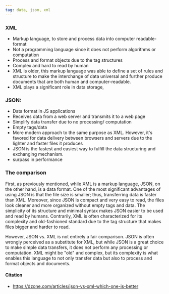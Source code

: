 ```yaml
---
tag: data, json, xml
---
```

### XML
- Markup language, to store and process data into computer readable-format
- Not a programming language since it does not perform algorithms or computation
- Process and format objects due to the tag structures
- Complex and hard to read by human
- XML is older, this markup language was able to define a set of rules and structure to make the interchange of data universal and further produce documents that are both human and computer-readable.
- XML plays a significant role in data storage,

### JSON: 
- Data format in JS applications
- Receives data from a web server and transmits it to a web page
- Simplify data transfer due to no processing/ computation
- Empty tags/data
- More modern approach to the same purpose as XML. However, it's favored for data delivery between browsers and servers due to the lighter and faster files it produces
- JSON is the fastest and easiest way to fulfill the data structuring and exchanging mechanism.
- surpass in performance

### The comparison
First, as previously mentioned, while XML is a markup language, JSON, on the other hand, is a data format. One of the most significant advantages of using JSON is that the file size is smaller; thus, transferring data is faster than XML. Moreover, since JSON is compact and very easy to read, the files look cleaner and more organized without empty tags and data. The simplicity of its structure and minimal syntax makes JSON easier to be used and read by humans. Contrarily, XML is often characterized for its complexity and old-fashioned standard due to the tag structure that makes files bigger and harder to read.

However, JSON vs. XML is not entirely a fair comparison. JSON is often wrongly perceived as a substitute for XML, but while JSON is a great choice to make simple data transfers, it does not perform any processing or computation. XML might be "old" and complex, but its complexity is what enables this language to not only transfer data but also to process and format objects and documents.

#### Citation
- https://dzone.com/articles/json-vs-xml-which-one-is-better